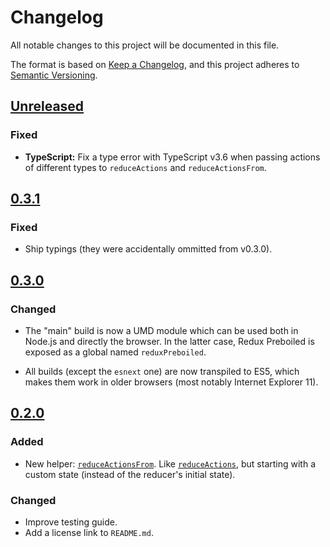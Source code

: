 # Changelog

All notable changes to this project will be documented in this file.

The format is based on [Keep a Changelog](https://keepachangelog.com/en/1.0.0/),
and this project adheres to [Semantic Versioning](https://semver.org/spec/v2.0.0.html).

## [Unreleased]

### Fixed

- **TypeScript:** Fix a type error with TypeScript v3.6 when passing actions
  of different types to `reduceActions` and `reduceActionsFrom`.

## [0.3.1]

### Fixed

- Ship typings (they were accidentally ommitted from v0.3.0).

## [0.3.0]

### Changed

- The "main" build is now a UMD module which can be used both in Node.js
  and directly the browser. In the latter case, Redux Preboiled is exposed
  as a global named `reduxPreboiled`.

- All builds (except the `esnext` one) are now transpiled to ES5, which makes
  them work in older browsers (most notably Internet Explorer 11).

## [0.2.0]

### Added

- New helper:
  [`reduceActionsFrom`](https://redux-preboiled.js.org/api/reduceactionsfrom).
  Like [`reduceActions`](https://redux-preboiled.js.org/api/reduceactions), but
  starting with a custom state (instead of the reducer's initial state).

### Changed

- Improve testing guide.
- Add a license link to `README.md`.

[Unreleased]: https://github.com/denisw/redux-preboiled/compare/v0.3.1...HEAD
[0.3.1]: https://github.com/denisw/redux-preboiled/compare/v0.3.0...v0.3.1
[0.3.0]: https://github.com/denisw/redux-preboiled/compare/v0.2.0...v0.3.0
[0.2.0]: https://github.com/denisw/redux-preboiled/compare/v0.1.0...v0.2.0
